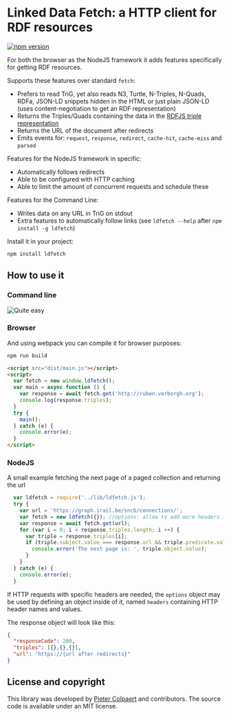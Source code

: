 # Linked Data Fetch: a HTTP client for RDF resources

[![npm version](https://badge.fury.io/js/ldfetch.svg)](https://badge.fury.io/js/ldfetch)

For both the browser as the NodeJS framework it adds features specifically for getting RDF resources.

Supports these features over standard `fetch`:
 * Prefers to read TriG, yet also reads N3, Turtle, N-Triples, N-Quads, RDFa, JSON-LD snippets hidden in the HTML or just plain JSON-LD (uses content-negotiation to get an RDF representation)
 * Returns the Triples/Quads containing the data in the [RDFJS triple representation](http://rdf.js.org/)
 * Returns the URL of the document after redirects
 * Emits events for: `request`, `response`, `redirect`, `cache-hit`, `cache-miss` and `parsed`

Features for the NodeJS framework in specific:
 * Automatically follows redirects
 * Able to be configured with HTTP caching
 * Able to limit the amount of concurrent requests and schedule these

Features for the Command Line:
 * Writes data on any URL in TriG on stdout
 * Extra features to automatically follow links (see `ldfetch --help` after `npm install -g ldfetch`)

Install it in your project:

```bash
npm install ldfetch
```

## How to use it

### Command line

![Quite easy](https://raw.githubusercontent.com/pietercolpaert/ldfetch/master/tty.gif "Straightforward to use this on a CLI")

### Browser

And using webpack you can compile it for browser purposes:
```bash
npm run build
```

```html
<script src="dist/main.js"></script>
<script>
  var fetch = new window.ldfetch();
  var main = async function () {
    var response = await fetch.get('http://ruben.verborgh.org');
    console.log(response.triples);
  }
  try {
    main();
  } catch (e) {
    console.error(e);
  }
</script>
```

### NodeJS

A small example fetching the next page of a paged collection and returning the url
```javascript
  var ldfetch = require('../lib/ldfetch.js');
  try {
    var url = 'https://graph.irail.be/sncb/connections/';
    var fetch = new ldfetch({}); //options: allow to add more headers if needed
    var response = await fetch.get(url); 
    for (var i = 0; i < response.triples.length; i ++) {
      var triple = response.triples[i];
      if (triple.subject.value === response.url && triple.predicate.value === 'http://www.w3.org/ns/hydra/core#next') {
        console.error('The next page is: ', triple.object.value);
      }
    }
  } catch (e) {
    console.error(e);
  }
```
  
If HTTP requests with specific headers are needed, the `options` object may be used by defining an object inside of it, named `headers` containing HTTP header names and values.

The response object will look like this:
```json
{
  "responseCode": 200,
  "triples": [{},{},{}],
  "url": "https://{url after redirects}"
}
```

## License and copyright

This library was developed by [Pieter Colpaert](https://pietercolpaert.be) and contributors. The source code is available under an MIT license.
